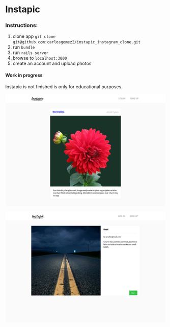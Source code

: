 # Instapic

### Instructions:

1. clone app `git clone git@github.com:carlosgomez2/instapic_instagram_clone.git`
2. run `bundle`
3. run `rails server`
4. browse to `localhost:3000`
5. create an account and upload photos

#### Work in progress

Instapic is not finished is only for educational purposes.

![timeline](timeline.png)

![random pic](random-pic.png)
